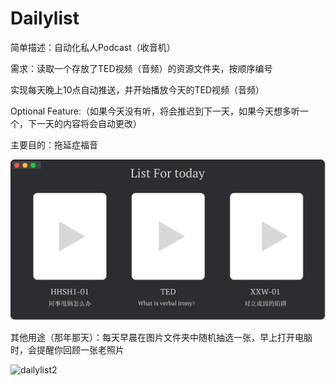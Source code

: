 # Dailylist

简单描述：自动化私人Podcast（收音机）

需求：读取一个存放了TED视频（音频）的资源文件夹，按顺序编号

实现每天晚上10点自动推送，并开始播放今天的TED视频（音频）

Optional Feature:（如果今天没有听，将会推迟到下一天，如果今天想多听一个，下一天的内容将会自动更改）

主要目的：拖延症福音

![dailylist](./dailylist.png)



其他用途（那年那天）：每天早晨在图片文件夹中随机抽选一张，早上打开电脑时，会提醒你回顾一张老照片

![dailylist2](./dailylist2.png)